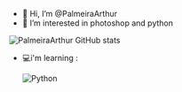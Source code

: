 - 👋 Hi, I’m @PalmeiraArthur
- 👀 I’m interested in photoshop and python

![PalmeiraArthur GitHub stats](https://github-readme-stats.vercel.app/api?username=PalmeiraArthur&show_icons=true&theme=midnight-purple)

- 💻i'm learning : <div style="display: inline_block">
  <img align="center" alt="Python" src="[https://logodownload.org/wp-content/uploads/2019/10/adobe-photoshop-logo.png]" />


  </div>
